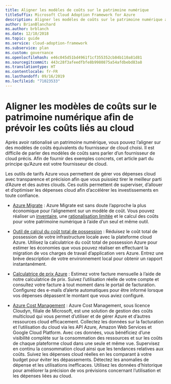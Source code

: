 ```yaml
---
title: Aligner les modèles de coûts sur le patrimoine numérique
titleSuffix: Microsoft Cloud Adoption Framework for Azure
description: Aligner les modèles de coûts sur le patrimoine numérique afin de prévoir les coûts liés au cloud
author: BrianBlanchard
ms.author: brblanch
ms.date: 12/10/2018
ms.topic: guide
ms.service: cloud-adoption-framework
ms.subservice: plan
ms.custom: governance
ms.openlocfilehash: e46c045d51bd4961f1cf355352cb84b110a81d81
ms.sourcegitcommit: 443c28f3afeedfbfe8b9980875a54afdbebd83a8
ms.translationtype: HT
ms.contentlocale: fr-FR
ms.lasthandoff: 09/16/2019
ms.locfileid: "71023533"
---
```

# <a name="align-cost-models-with-the-digital-estate-to-forecast-cloud-costs"></a>Aligner les modèles de coûts sur le patrimoine numérique afin de prévoir les coûts liés au cloud

Après avoir rationalisé un patrimoine numérique, vous pouvez l’aligner sur des modèles de coûts équivalents du fournisseur de cloud choisi. Il est difficile de parler des modèles de coûts sans parler d’un fournisseur de cloud précis. Afin de fournir des exemples concrets, cet article part du principe qu’Azure est votre fournisseur de cloud.

Les outils de tarifs Azure vous permettent de gérer vos dépenses cloud avec transparence et précision afin que vous puissiez tirer le meilleur parti d’Azure et des autres clouds. Ces outils permettent de superviser, d’allouer et d’optimiser les dépenses cloud afin d’accélérer les investissements en toute confiance.

- [Azure Migrate](https://docs.microsoft.com/azure/migrate/migrate-overview) : Azure Migrate est sans doute l’approche la plus économique pour l’alignement sur un modèle de coût. Vous pouvez réaliser un [inventaire](./inventory.md), une [rationalisation limitée](./rationalize.md) et le calcul des coûts pour votre patrimoine numérique à l’aide d’un seul et même outil.

- [Outil de calcul du coût total de possession](https://azure.microsoft.com/pricing/tco/calculator/) : Réduisez le coût total de possession de votre infrastructure locale avec la plateforme cloud Azure. Utilisez la calculatrice du coût total de possession Azure pour estimer les économies que vous pouvez réaliser en effectuant la migration de vos charges de travail d’application vers Azure. Entrez une brève description de votre environnement local pour obtenir un rapport instantanément.

- [Calculatrice de prix Azure](https://azure.microsoft.com/pricing) : Estimez votre facture mensuelle à l’aide de notre calculatrice de prix. Suivez l’utilisation réelle de votre compte et consultez votre facture à tout moment dans le portail de facturation. Configurez des e-mails d’alerte automatiques pour être informé lorsque vos dépenses dépassent le montant que vous aviez configuré.

- [Azure Cost Management](https://azure.microsoft.com/services/cost-management) : Azure Cost Management, sous licence Cloudyn, filiale de Microsoft, est une solution de gestion des coûts multicloud qui vous permet d’utiliser et de gérer Azure et d’autres ressources cloud efficacement. Collectez les données sur la facturation et l’utilisation du cloud via les API Azure, Amazon Web Services et Google Cloud Platform. Avec ces données, vous bénéficiez d’une visibilité complète sur la consommation des ressources et sur les coûts de chaque plateforme cloud dans une seule et même vue. Supervisez en continu la consommation cloud ainsi que les tendances relatives aux coûts. Suivez les dépenses cloud réelles en les comparant à votre budget pour éviter les dépassements. Détectez les anomalies de dépense et les utilisations inefficaces. Utilisez les données d’historique pour améliorer la précision de vos prévisions concernant l’utilisation et les dépenses liées au cloud.
